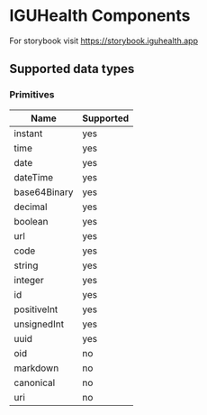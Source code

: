 # IGUHealth Components

For storybook visit https://storybook.iguhealth.app

## Supported data types

### Primitives

| Name         | Supported |
| ------------ | --------- |
| instant      | yes       |
| time         | yes       |
| date         | yes       |
| dateTime     | yes       |
| base64Binary | yes       |
| decimal      | yes       |
| boolean      | yes       |
| url          | yes       |
| code         | yes       |
| string       | yes       |
| integer      | yes       |
| id           | yes       |
| positiveInt  | yes       |
| unsignedInt  | yes       |
| uuid         | yes       |
| oid          | no        |
| markdown     | no        |
| canonical    | no        |
| uri          | no        |
